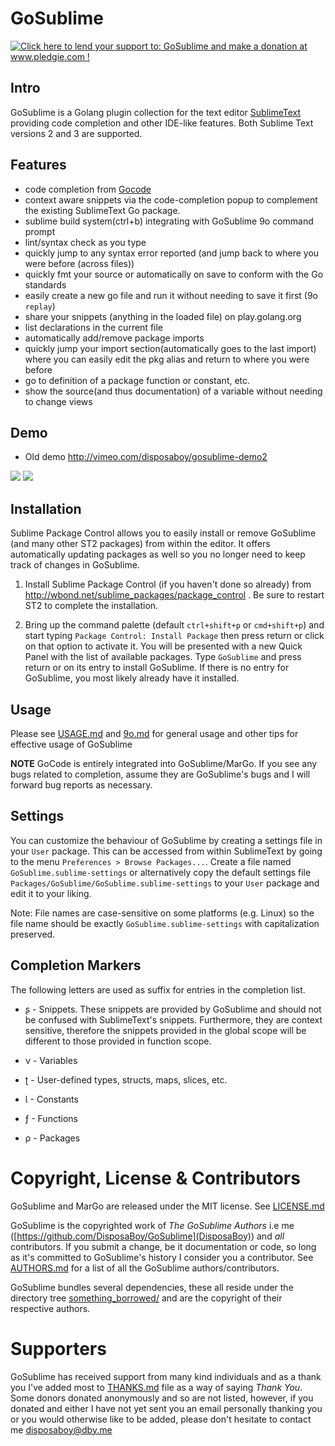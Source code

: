GoSublime
=========

<a href='http://www.pledgie.com/campaigns/19078'><img alt='Click here to lend your support to: GoSublime and make a donation at www.pledgie.com !' src='http://www.pledgie.com/campaigns/19078.png?skin_name=chrome' border='0' /></a>

Intro
-----

GoSublime is a Golang plugin collection for the text editor [SublimeText](http://www.sublimetext.com/) providing code completion and other IDE-like features. Both Sublime Text versions 2 and 3 are supported.

Features
--------

* code completion from [Gocode](https://github.com/nsf/gocode)
* context aware snippets via the code-completion popup to complement the existing SublimeText Go package.
* sublime build system(ctrl+b) integrating with GoSublime 9o command prompt
* lint/syntax check as you type
* quickly jump to any syntax error reported (and jump back to where you were before (across files))
* quickly fmt your source or automatically on save to conform with the Go standards
* easily create a new go file and run it without needing to save it first (9o `replay`)
* share your snippets (anything in the loaded file) on play.golang.org
* list declarations in the current file
* automatically add/remove package imports
* quickly jump your import section(automatically goes to the last import) where you can easily edit the pkg alias and return to where you were before
* go to definition of a package function or constant, etc.
* show the source(and thus documentation) of a variable without needing to change views

Demo
----

* Old demo http://vimeo.com/disposaboy/gosublime-demo2

![](https://github.com/DisposaBoy/GoSublime/raw/master/ss/2.png)
![](https://github.com/DisposaBoy/GoSublime/raw/master/ss/1.png)

Installation
------------

Sublime Package Control allows you to easily install or remove GoSublime (and many other ST2 packages) from within the editor. It offers automatically updating packages as well so you no longer need to keep track of changes in GoSublime.

1. Install Sublime Package Control (if you haven't done so already) from http://wbond.net/sublime_packages/package_control . Be sure to restart ST2 to complete the installation.

2. Bring up the command palette (default `ctrl+shift+p` or `cmd+shift+p`) and start typing `Package Control: Install Package` then press return or click on that option to activate it. You will be presented with a new Quick Panel with the list of available packages. Type `GoSublime` and press return or on its entry to install GoSublime. If there is no entry for GoSublime, you most likely already have it installed.

Usage
-----

Please see [USAGE.md](USAGE.md) and [9o.md](9o.md) for general usage and other tips for effective usage of GoSublime

**NOTE** GoCode is entirely integrated into GoSublime/MarGo. If you see any bugs related to completion,
assume they are GoSublime's bugs and I will forward bug reports as necessary.

Settings
--------

You can customize the behaviour of GoSublime by creating a settings file in your `User` package. This can be accessed from within SublimeText by going to the menu `Preferences > Browse Packages...`. Create a file named `GoSublime.sublime-settings` or alternatively copy the default settings file `Packages/GoSublime/GoSublime.sublime-settings` to your `User` package and edit it to your liking.

Note: File names are case-sensitive on some platforms (e.g. Linux) so the file name should be exactly `GoSublime.sublime-settings` with capitalization preserved.

Completion Markers
------------------

The following letters are used as suffix for entries in the completion list.

* ʂ - Snippets. These snippets are provided by GoSublime and should not be confused with SublimeText's snippets. Furthermore, they are context sensitive, therefore the snippets provided in the global scope will be different to those provided in function scope.

* ν - Variables

* ʈ - User-defined types, structs, maps, slices, etc.

* Ɩ - Constants

* ƒ - Functions

* ρ - Packages


Copyright, License & Contributors
=================================

GoSublime and MarGo are released under the MIT license. See [LICENSE.md](LICENSE.md)

GoSublime is the copyrighted work of *The GoSublime Authors* i.e me ([https://github.com/DisposaBoy/GoSublime](DisposaBoy)) and *all* contributors. If you submit a change, be it documentation or code, so long as it's committed to GoSublime's history I consider you a contributor. See [AUTHORS.md](AUTHORS.md) for a list of all the GoSublime authors/contributors.

GoSublime bundles several dependencies, these all reside under the directory tree [something_borrowed/](something_borrowed/) and are the copyright of their respective authors.

Supporters
==========

GoSublime has received support from many kind individuals and as a thank you I've added most to [THANKS.md](THANKS.md) file as a way of saying *Thank You*. Some donors donated anonymously and so are not listed, however, if you donated and either I have not yet sent you an email personally thanking you or you would otherwise like to be added, please don't hesitate to contact me disposaboy@dby.me

